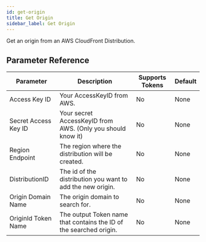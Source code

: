 ```yaml
---
id: get-origin
title: Get Origin
sidebar_label: Get Origin
---
```



Get an origin from an AWS CloudFront Distribution.

## Parameter Reference
| Parameter | Description | Supports Tokens | Default |
| -- | -- | -- | -- |
| Access Key ID | Your AccessKeyID from AWS. | No | None |
| Secret Access Key ID | Your secret AccessKeyID from AWS. (Only you should know it) | No | None |
| Region Endpoint | The region where the distribution will be created. | No | None |
| DistributionID | The id of the distribution you want to add the new origin. | No | None |
| Origin Domain Name | The origin domain to search for. | No | None |
| OriginId Token Name | The output Token name that contains the ID of the searched origin. | No | None |
